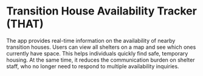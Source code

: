 # Transition House Availability Tracker (THAT)

The app provides real-time information on the availability of nearby transition houses. Users can view all shelters on a map and see which ones currently have space. This helps individuals quickly find safe, temporary housing. At the same time, it reduces the communication burden on shelter staff, who no longer need to respond to multiple availability inquiries.
